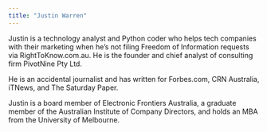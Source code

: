 ```yaml
---
title: "Justin Warren"
---
```


Justin is a technology analyst and Python coder who helps tech companies with their marketing when he’s not filing Freedom of Information requests via RightToKnow.com.au. He is the founder and chief analyst of consulting firm PivotNine Pty Ltd.

He is an accidental journalist and has written for Forbes.com, CRN Australia, iTNews, and The Saturday Paper.

Justin is a board member of Electronic Frontiers Australia, a graduate member of the Australian Institute of Company Directors, and holds an MBA from the University of Melbourne.